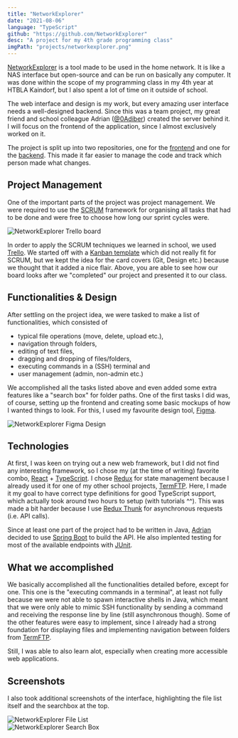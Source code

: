 ```yaml
---
title: "NetworkExplorer"
date: "2021-08-06"
language: "TypeScript"
github: "https://github.com/NetworkExplorer"
desc: "A project for my 4th grade programming class"
imgPath: "projects/networkexplorer.png"
---
```


[NetworkExplorer][1] is a tool made to be used in the home network. It is like a NAS interface but open-source and can be run on basically any computer. It was done within the scope of my programming class in my 4th year at HTBLA Kaindorf, but I also spent a lot of time on it outside of school.

The web interface and design is my work, but every amazing user interface needs a well-designed backend. Since this was a team project, my great friend and school colleague Adrian ([@0Adiber][2]) created the server behind it. I will focus on the frontend of the application, since I almost exclusively worked on it.

The project is split up into two repositories, one for the [frontend][1] and one for the [backend][3]. This made it far easier to manage the code and track which person made what changes.

## Project Management

One of the important parts of the project was project management. We were required to use the [SCRUM](https://en.wikipedia.org/wiki/Scrum_(software_development)) framework for organising all tasks that had to be done and were free to choose how long our sprint cycles were.

<div class="image">
<img src="/images/projects/networkexplorer_trello.png" alt="NetworkExplorer Trello board">
</div>

In order to apply the SCRUM techniques we learned in school, we used [Trello](https://trello.com/). We started off with a [Kanban template](https://trello.com/templates/engineering/kanban-template-LGHXvZNL) which did not really fit for SCRUM, but we kept the idea for the card covers (Git, Design etc.) because we thought that it added a nice flair. Above, you are able to see how our board looks after we "completed" our project and presented it to our class.

## Functionalities & Design

After settling on the project idea, we were tasked to make a list of functionalities, which consisted of

- typical file operations (move, delete, upload etc.),
- navigation through folders,
- editing of text files,
- dragging and dropping of files/folders,
- executing commands in a (SSH) terminal and
- user management (admin, non-admin etc.)

We accomplished all the tasks listed above and even added some extra features like a "search box" for folder paths. One of the first tasks I did was, of course, setting up the frontend and creating some basic mockups of how I wanted things to look. For this, I used my favourite design tool, [Figma](https://figma.com).

<div class="image">
<img src="/images/projects/networkexplorer_figma.png" alt="NetworkExplorer Figma Design">
</div>

## Technologies

At first, I was keen on trying out a new web framework, but I did not find any interesting framework, so I chose my (at the time of writing) favorite combo, [React](https://reactjs.org/) + [TypeScript](https://www.typescriptlang.org). I chose [Redux](https://redux.js.org/) for state management because I already used it for one of my other school projects, [TermFTP][4]. Here, I made it my goal to have correct type definitions for good TypeScript support, which actually took around two hours to setup (with tutorials ^^). This was made a bit harder because I use [Redux Thunk](https://github.com/reduxjs/redux-thunk) for asynchronous requests (i.e. API calls).

Since at least one part of the project had to be written in Java, [Adrian][2] decided to use [Spring Boot](https://spring.io/projects/spring-boot) to build the API. He also implented testing for most of the available endpoints with [JUnit](https://junit.org/junit5/).

## What we accomplished

We basically accomplished all the functionalities detailed before, except for one. This one is the "executing commands in a terminal", at least not fully because we were not able to spawn interactive shells in Java, which meant that we were only able to mimic SSH functionality by sending a command and receiving the response line by line (still asynchronous though). Some of the other features were easy to implement, since I already had a strong foundation for displaying files and implementing navigation between folders from [TermFTP][4].

Still, I was able to also learn alot, especially when creating more accessible web applications.

## Screenshots

I also took additional screenshots of the interface, highlighting the file list itself and the searchbox at the top.

<div class="image">
<img src="/images/projects/networkexplorer_file-list.png" alt="NetworkExplorer File List">
</div>

<div class="image">
<img src="/images/projects/networkexplorer_search-box.png" alt="NetworkExplorer Search Box">
</div>

[1]: https://github.com/NetworkExplorer/frontend
[2]: https://github.com/0Adiber
[3]: https://github.com/NetworkExplorer/backend
[4]: /projects/termftp
